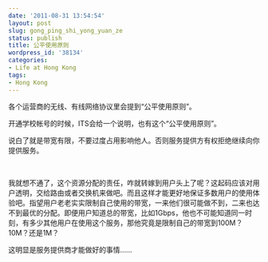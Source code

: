 ```yaml
---
date: '2011-08-31 13:54:54'
layout: post
slug: gong_ping_shi_yong_yuan_ze
status: publish
title: 公平使用原则
wordpress_id: '38134'
categories:
- Life at Hong Kong
tags:
- Hong Kong
---
```


各个运营商的无线、有线网络协议里会提到“公平使用原则”。




开通学校帐号的时候，ITS会给一个说明，也有这个“公平使用原则”。




说白了就是带宽有限，不要过度占用影响他人。否则服务提供方有权拒绝继续向你提供服务。




 




我就想不通了，这个资源分配的责任，咋就转嫁到用户头上了呢？这起码应该对用户透明，交给路由或者交换机来做吧。而且这样才能更好地保证多数用户的使用体验吧。指望用户老老实实限制自己使用的带宽，一来他们很可能做不到，二来也达不到最优的分配。即便用户知道总的带宽，比如1Gbps，他也不可能知道同一时刻，有多少其他用户在使用这个服务，那他究竟是限制自己的带宽到100M？10M？还是1M？




这明显是服务提供商才能做好的事情……
